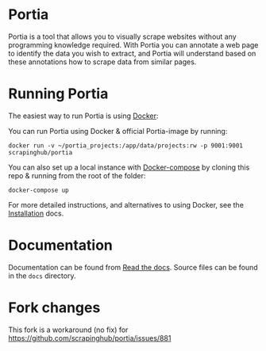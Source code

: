 Portia
======

Portia is a tool that allows you to visually scrape websites without any programming knowledge required. With Portia you can annotate a web page to identify the data you wish to extract, and Portia will understand based on these annotations how to scrape data from similar pages.

# Running Portia

The easiest way to run Portia is using [Docker]:

You can run Portia using Docker & official Portia-image by running:

    docker run -v ~/portia_projects:/app/data/projects:rw -p 9001:9001 scrapinghub/portia

You can also set up a local instance with [Docker-compose] by cloning this repo & running from the root of the folder:

    docker-compose up

For more detailed instructions, and alternatives to using Docker, see the [Installation] docs.

# Documentation

Documentation can be found from [Read the docs]. Source files can be found in the ``docs`` directory.

[Docker]: https://www.docker.com/
[Docker-compose]:https://docs.docker.com/compose
[Installation]: http://portia.readthedocs.org/en/latest/installation.html
[Read the docs]: http://portia.readthedocs.org/en/latest/index.html
[Scrapinghub]: https://portia.scrapinghub.com/

# Fork changes

This fork is a workaround (no fix) for https://github.com/scrapinghub/portia/issues/881
